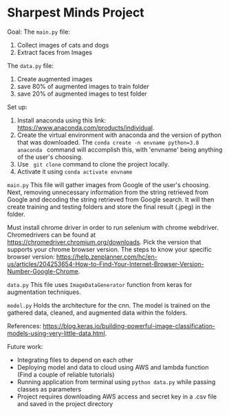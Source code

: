 # Sharpest Minds Project

Goal:
The ```main.py``` file:

1. Collect images of cats and dogs
2. Extract faces from Images

The ```data.py``` file:

1. Create augmented images
2. save 80% of augmented images to train folder
3. save 20% of augmented images to test folder


Set up:

1. Install anaconda using this link: https://www.anaconda.com/products/individual.
2. Create the virtual environment with anaconda and the version of python that was downloaded. The ```conda create -n envname python=3.8 anaconda ``` command will accomplish this, with 'envname' being anything of the user's choosing.
3. Use ``` git clone``` command to clone the project locally.
4. Activate it using ```conda activate envname```

```main.py```
This file will gather images from Google of the user's choosing.
Next, removing unnecessary information from the string retrieved from Google and decoding the string retrieved from Google search.
It will then create training and testing folders and store the final result (.jpeg) in the folder.

Must install chrome driver in order to run selenium with chrome webdriver.
Chromedrivers can be found at https://chromedriver.chromium.org/downloads. Pick the version that supports your chrome browser version.
The steps to know your specific browser version: https://help.zenplanner.com/hc/en-us/articles/204253654-How-to-Find-Your-Internet-Browser-Version-Number-Google-Chrome.

```data.py```
This file uses ```ImageDataGenerator``` function from keras for augmentation techniques.

```model.py```
Holds the architecture for the cnn.
The model is trained on the gathered data, cleaned, and augmented data within the folders.


References:
https://blog.keras.io/building-powerful-image-classification-models-using-very-little-data.html.

Future work:
- Integrating files to depend on each other
- Deploying model and data to cloud using AWS and lambda function (Find a couple of reliable tutorials)
- Running application from terminal using ```python data.py``` while passing classes as parameters
- Project requires downloading AWS access and secret key in a .csv file and saved in the project directory
